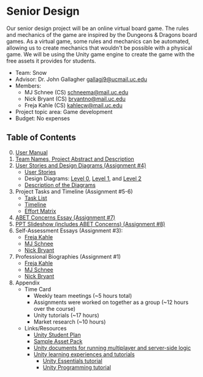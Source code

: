 # Senior Design

Our senior design project will be an online virtual board game. The rules and mechanics of the game are inspired by the Dungeons & Dragons board games. As a virtual game, some rules and mechanics can be automated, allowing us to create mechanics that wouldn't be possible with a physical game. We will be using the Unity game engine to create the game with the free assets it provides for students.

- Team: Snow
- Advisor: Dr. John Gallagher [gallagj9@ucmail.uc.edu](mailto:gallagj9@ucmail.uc.edu)
- Members:
  - MJ Schnee (CS) [schneema@mail.uc.edu](mailto:schneema@mail.uc.edu)
  - Nick Bryant (CS) [bryantno@mail.uc.edu](mailto:schneema@mail.uc.edu)
  - Freja Kahle (CS) [kahlecw@mail.uc.edu](mailto:schneema@mail.uc.edu)
- Project topic area: Game development
- Budget: No expenses

## Table of Contents

0. [User Manual](./unity-project/README.md)
1. [Team Names, Project Abstract and Description](./README.md#senior-design)
2. [User Stories and Design Diagrams (Assignment #4)](./design_diagrams/)
   - [User Stories](./design_diagrams/user_stories.md)
   - Design Diagrams: [Level 0](./design_diagrams/diagram0.drawio.png), [Level 1](./design_diagrams/diagram1.drawio.png), and [Level 2](./design_diagrams/diagram2.drawio.png)
   - [Description of the Diagrams](./design_diagrams/design_diagrams.md)
3. Project Tasks and Timeline (Assignment #5-6)
   - [Task List](./tasklist.md)
   - [Timeline](./timeline.md)
   - [Effort Matrix](./effort_matrix.md)
4. [ABET Concerns Essay (Assignment #7)](./constraints_essay.md)
5. [PPT Slideshow (includes ABET Concerns) (Assignment #8)](./fall_design_presentation.pptx)
6. Self-Assessment Essays (Assignment #3):
   - [Freja Kahle](./capstone_assessment/freja_capstone_assessment.md)
   - [MJ Schnee](./capstone_assessment/mj_capstone_assessment.pdf)
   - [Nick Bryant](./capstone_assessment/nick_capstone_assessment.pdf)
7. Professional Biographies (Assignment #1)
   - [Freja Kahle](./biographies/FrejaKahle.md)
   - [MJ Schnee](./biographies/MJSchnee.md)
   - [Nick Bryant](./biographies/NickBryant.md)
8. Appendix
   - Time Card
     - Weekly team meetings (~5 hours total)
     - Assignments were worked on together as a group (~12 hours over the course)
     - Unity tutorials (~17 hours)
     - Market research (~10 hours)
   - Links/Resources
     - [Unity Student Plan](https://unity.com/products/unity-student)
     - [Sample Asset Pack](https://assetstore.unity.com/packages/3d/environments/polygon-sampler-pack-207048)
     - [Unity documents for running multiplayer and server-side logic](https://docs.unity.com/ugs/manual/overview/manual/unity-gaming-services-home)
     - [Unity learning experiences and tutorials](https://learn.unity.com/)
       - [Unity Essentials tutorial](https://learn.unity.com/pathway/unity-essentials)
       - [Unity Programming tutorial](https://learn.unity.com/course/create-with-code-live-spring-2022)
